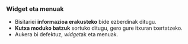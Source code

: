 ### Widget eta menuak

- Bisitariei **informazioa erakusteko** bide ezberdinak ditugu.
- **Kutxa moduko batzuk** sortuko ditugu, gero gure itxuran txertatzeko.
- Aukera bi defektuz, *widget*ak eta menuak.